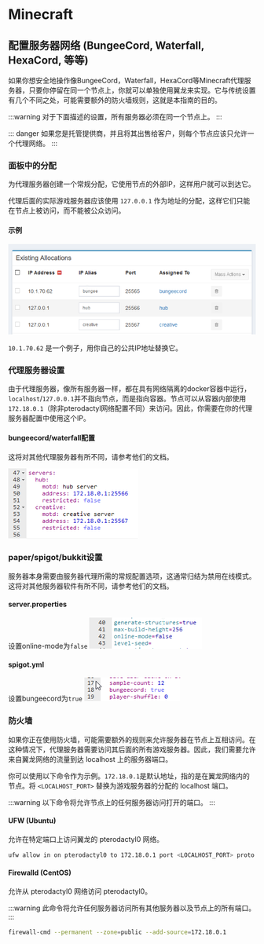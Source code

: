 # Minecraft

## 配置服务器网络 (BungeeCord, Waterfall, HexaCord, 等等)

如果你想安全地操作像BungeeCord，Waterfall，HexaCord等Minecraft代理服务器，只要你停留在同一个节点上，你就可以单独使用翼龙来实现。它与传统设置有几个不同之处，可能需要额外的防火墙规则，这就是本指南的目的。

:::warning
对于下面描述的设置，所有服务器必须在同一个节点上。
:::

::: danger
如果您是托管提供商，并且将其出售给客户，则每个节点应该只允许一个代理网络。
:::

### 面板中的分配

为代理服务器创建一个常规分配，它使用节点的外部IP，这样用户就可以到达它。

代理后面的实际游戏服务器应该使用 `127.0.0.1` 作为地址的分配，这样它们只能在节点上被访问，而不能被公众访问。

#### 示例

![](../../.vuepress/public/community/games/minecraft/proxy/node-allocations.png)

`10.1.70.62` 是一个例子，用你自己的公共IP地址替换它。

### 代理服务器设置

由于代理服务器，像所有服务器一样，都在具有网络隔离的docker容器中运行，`localhost`/`127.0.0.1`并不指向节点，而是指向容器。节点可以从容器内部使用 `172.18.0.1`（除非pterodactyl网络配置不同）来访问。因此，你需要在你的代理服务器配置中使用这个IP。

#### bungeecord/waterfall配置

这将对其他代理服务器有所不同，请参考他们的文档。

![](../../.vuepress/public/community/games/minecraft/proxy/bungee-config.png)

### paper/spigot/bukkit设置

服务器本身需要由服务器代理所需的常规配置选项，这通常归结为禁用在线模式。这将对其他服务器软件有所不同，请参考他们的文档。

#### server.properties

设置online-mode为`false`
![](../../.vuepress/public/community/games/minecraft/proxy/paper-server.properties.png)

#### spigot.yml

设置bungeecord为`true`
![](../../.vuepress/public/community/games/minecraft/proxy/paper-spigot.yml.png)

### 防火墙

如果你正在使用防火墙，可能需要额外的规则来允许服务器在节点上互相访问。在这种情况下，代理服务器需要访问其后面的所有游戏服务器。因此，我们需要允许来自翼龙网络的流量到达 localhost 上的服务器端口。

你可以使用以下命令作为示例。`172.18.0.1`是默认地址，指的是在翼龙网络内的节点。将 `<LOCALHOST_PORT>` 替换为游戏服务器的分配的 localhost 端口。

:::warning
以下命令将允许节点上的任何服务器访问打开的端口。
:::

#### UFW (Ubuntu)

允许在特定端口上访问翼龙的 pterodactyl0 网络。

``` bash
ufw allow in on pterodactyl0 to 172.18.0.1 port <LOCALHOST_PORT> proto tcp
```

#### Firewalld (CentOS)

允许从 pterodactyl0 网络访问 pterodactyl0。

:::warning
此命令将允许任何服务器访问所有其他服务器以及节点上的所有端口。
:::

``` bash
firewall-cmd --permanent --zone=public --add-source=172.18.0.1
```
